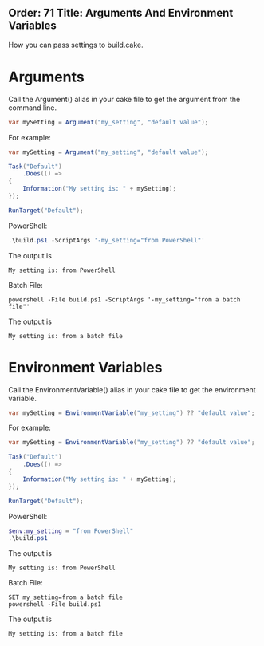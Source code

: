 ﻿Order: 71
Title: Arguments And Environment Variables
---

How you can pass settings to build.cake.

# Arguments

Call the Argument() alias in your cake file to get the argument from the command line.

```csharp
var mySetting = Argument("my_setting", "default value");
```

For example:
```csharp
var mySetting = Argument("my_setting", "default value");

Task("Default")
    .Does(() =>
{
    Information("My setting is: " + mySetting);
});

RunTarget("Default");
```

PowerShell:
```powershell
.\build.ps1 -ScriptArgs '-my_setting="from PowerShell"'
```

The output is
```
My setting is: from PowerShell
```


Batch File:
```batchfile
powershell -File build.ps1 -ScriptArgs '-my_setting="from a batch file"'
```

The output is
```
My setting is: from a batch file
```

# Environment Variables


Call the EnvironmentVariable() alias in your cake file to get the environment variable.


```csharp
var mySetting = EnvironmentVariable("my_setting") ?? "default value";
```

For example:

```csharp
var mySetting = EnvironmentVariable("my_setting") ?? "default value";

Task("Default")
    .Does(() =>
{
    Information("My setting is: " + mySetting);
});

RunTarget("Default");
```

PowerShell:
```powershell
$env:my_setting = "from PowerShell"
.\build.ps1
```

The output is
```
My setting is: from PowerShell
```

Batch File:
```batchfile
SET my_setting=from a batch file
powershell -File build.ps1
```

The output is
```
My setting is: from a batch file
```